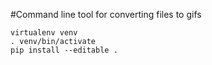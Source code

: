 #Command line tool for converting files to gifs

```
virtualenv venv
. venv/bin/activate
pip install --editable .
```
